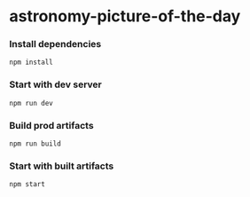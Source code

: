 # astronomy-picture-of-the-day

### Install dependencies
`npm install`

### Start with dev server
`npm run dev`

### Build prod artifacts
`npm run build`

### Start with built artifacts
`npm start`
